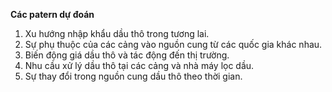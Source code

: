 **Các patern dự đoán**

1. Xu hướng nhập khẩu dầu thô trong tương lai.
2. Sự phụ thuộc của các cảng vào nguồn cung từ các quốc gia khác nhau.
3. Biến động giá dầu thô và tác động đến thị trường.
4. Nhu cầu xử lý dầu thô tại các cảng và nhà máy lọc dầu.
5. Sự thay đổi trong nguồn cung dầu thô theo thời gian.
